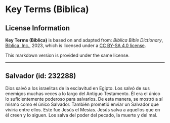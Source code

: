 # Key Terms (Biblica)

## License Information

**Key Terms (Biblica)** is based on and adapted from: _Biblica Bible Dictionary_, [Biblica, Inc.](https://www.biblica.com/), 2023, which is licensed under a [CC BY-SA 4.0 license](https://creativecommons.org/licenses/by-sa/4.0/legalcode.en).

This markdown version is provided under the same license.



--------------------------------

## Salvador (id: 232288)

Dios salvó a los israelitas de la esclavitud en Egipto. Los salvó de sus enemigos muchas veces a lo largo del Antiguo Testamento. Él era el único lo suficientemente poderoso para salvarlos. De esta manera, se mostró a sí mismo como el único Salvador. También prometió enviar un Salvador que viviría entre ellos. Este fue Jesús el Mesías. Jesús salva a aquellos que en él creen y lo siguen. Los salva del poder del pecado, la muerte y del mal.



